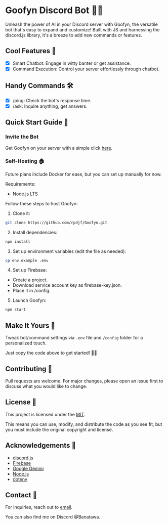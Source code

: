 # Goofyn Discord Bot 🤖✨
Unleash the power of AI in your Discord server with Goofyn, the versatile bot that's easy to expand and customize! Built with JS and harnessing the discord.js library, it's a breeze to add new commands or features.

## Cool Features 🚀
- [x] Smart Chatbot: Engage in witty banter or get assistance.
- [x] Command Execution: Control your server effortlessly through chatbot.

## Handy Commands 🛠️
- [x] /ping: Check the bot's response time.
- [x] /ask: Inquire anything, get answers.

## Quick Start Guide 🏁
### Invite the Bot
Get Goofyn on your server with a simple click [here](https://discord.com/oauth2/authorize?client_id=1251221585981997126).

### Self-Hosting 🏠
Future plans include Docker for ease, but you can set up manually for now.

Requirements:
- Node.js LTS

Follow these steps to host Goofyn:
1. Clone it:
```bash
git clone https://github.com/rpdjf/Goofyn.git
```
2. Install dependencies:
```bash
npm install
```
3. Set up environment variables (edit the file as needed):
```bash
cp env.example .env
```
4. Set up Firebase:
- Create a project.
- Download service account key as firebase-key.json.
- Place it in /config.
5. Launch Goofyn:
```bash
npm start
```

## Make It Yours 🎨
Tweak bot/command settings via ``.env`` file and ``/config`` folder for a personalized touch.

Just copy the code above to get started! 🎈👾

## Contributing 🤝
Pull requests are welcome. For major changes, please open an issue first to discuss what you would like to change.

## License 📝
This project is licensed under the [MIT](https://github.com/RPDJF/Goofyn/blob/main/LICENCE.md).

This means you can use, modify, and distribute the code as you see fit, but you must include the original copyright and license.

## Acknowledgements 🙏
- [discord.js](https://discord.js.org)
- [Firebase](https://firebase.google.com)
- [Google Gemini](https://ai.google.dev)
- [Node.js](https://nodejs.org)
- [dotenv](https://www.npmjs.com/package/dotenv)

## Contact 📧
For inquiries, reach out to [email](mailto:contact@ruinfo.ch).

You can also find me on Discord @Banatawa.